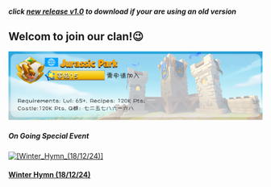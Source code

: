 ##### click [new release v1.0](https://github.com/JurassicParkClan/Dragon-Mania-Legends-Helpers/releases/download/v1.0.0-alpha/DML.Helpers.v1.0.exe)  to download if your are using an old version

## Welcom to join our clan!:wink:
![JurassicPark](JurassicPark.png "Welcome to join us!")


##### On Going Special Event
<a width="300" height="100" href="http://dragon-mania-legends-wiki.mobga.me/Winter_Hymn_(18/12/24)" target="_blank">![[Winter_Hymn_(18/12/24)]](http://dragon-mania-legends-wiki.mobga.me/images/5/5c/Special_Event_Generic_Banner.jpg "Winter Hymn")</a>   

#### <a href="http://dragon-mania-legends-wiki.mobga.me/Winter_Hymn_(18/12/24)" title="Winter Hymn (18/12/24)">Winter Hymn (18/12/24)</a>